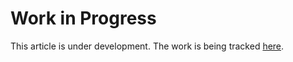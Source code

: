 # Work in Progress

This article is under development.
The work is being tracked 
[here](https://bugzilla.mozilla.org/show_bug.cgi?id=1341709).
